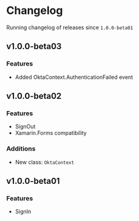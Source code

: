 # Changelog
Running changelog of releases since `1.0.0-beta01`

## v1.0.0-beta03

### Features

- Added OktaContext.AuthenticationFailed event

## v1.0.0-beta02

### Features

- SignOut
- Xamarin.Forms compatibility

### Additions

- New class:  `OktaContext`

## v1.0.0-beta01

### Features

- SignIn
